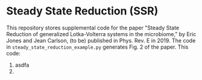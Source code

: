 Steady State Reduction (SSR)
============================
This repository stores supplemental code for the paper "Steady State Reduction
of generalized Lotka-Volterra systems in the microbiome," by Eric Jones and
Jean Carlson, (to be) published in Phys. Rev. E in 2019. The code in
`steady_state_reduction_example.py` generates Fig. 2 of the paper. This code:
1) asdfa
2)
